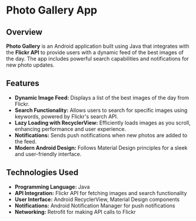 # Photo Gallery App

## Overview

**Photo Gallery** is an Android application built using Java that integrates with the **Flickr API** to provide users with a dynamic feed of the best images of the day. The app includes powerful search capabilities and notifications for new photo updates.

## Features

- **Dynamic Image Feed:** Displays a list of the best images of the day from Flickr.
- **Search Functionality:** Allows users to search for specific images using keywords, powered by Flickr's search API.
- **Lazy Loading with RecyclerView:** Efficiently loads images as you scroll, enhancing performance and user experience.
- **Notifications:** Sends push notifications when new photos are added to the feed.
- **Modern Android Design:** Follows Material Design principles for a sleek and user-friendly interface.

## Technologies Used

- **Programming Language:** Java
- **API Integration:** Flickr API for fetching images and search functionality
- **User Interface:** Android RecyclerView, Material Design components
- **Notifications:** Android Notification Manager for push notifications
- **Networking:** Retrofit for making API calls to Flickr
